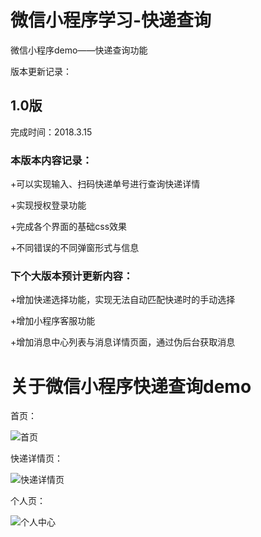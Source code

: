 # 微信小程序学习-快递查询
微信小程序demo——快递查询功能

版本更新记录：



## 1.0版


完成时间：2018.3.15

### 本版本内容记录：


+可以实现输入、扫码快递单号进行查询快递详情

+实现授权登录功能

+完成各个界面的基础css效果

+不同错误的不同弹窗形式与信息



### 下个大版本预计更新内容：


+增加快递选择功能，实现无法自动匹配快递时的手动选择

+增加小程序客服功能

+增加消息中心列表与消息详情页面，通过伪后台获取消息






# 关于微信小程序快递查询demo

首页：

![首页](https://gitee.com/uploads/images/2018/0316/103900_3e7b2dd3_474628.png "首页.png")

快递详情页：

![快递详情页](https://gitee.com/uploads/images/2018/0316/103951_f7c6fc99_474628.png "快递详情.png")

个人页：

![个人中心](https://gitee.com/uploads/images/2018/0316/104010_63417f4b_474628.png "个人详情.png")